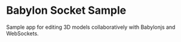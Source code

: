 # Babylon Socket Sample

Sample app for editing 3D models collaboratively with Babylonjs and WebSockets.
